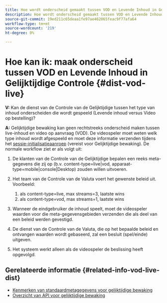 ```yaml
---
title: Hoe wordt onderscheid gemaakt tussen VOD en Levende Inhoud in Gelijktijdige Controle
description: Hoe wordt onderscheid gemaakt tussen VOD en Levende Inhoud in Gelijktijdige Controle
source-git-commit: 19ed211c65deaa1fe97ae462065feac9f77afa64
workflow-type: tm+mt
source-wordcount: '219'
ht-degree: 0%

---
```



# Hoe kan ik: maak onderscheid tussen VOD en Levende Inhoud in Gelijktijdige Controle {#dist-vod-live}

**V:** Kan de dienst van de Controle van de Gelijktijdige tussen het type van inhoud onderscheiden die wordt gespeeld (Levende inhoud versus Video op bestelling)?



**A:** Gelijktijdige bewaking kan geen rechtstreeks onderscheid maken tussen live-inhoud en video op aanvraag (VOD). De videospeler moet weten welk type inhoud wordt afgespeeld en moet deze informatie verzenden tijdens het [sessie-initialisatieaanroep](/help/concurrency-monitoring/cm-api-overview.md#session-initial) (vereist voor Gelijktijdige bewaking). De normale workflow ziet er als volgt uit:

1. De klanten van de Controle van de Gelijktijdige bepalen een reeks meta-gegevens die zij op (b.v. content-type=live|vod, apparaat-type=mobile|console|Desktop) zouden willen uitvoeren.
1. Het team van de Controle van de Valuta voert het gewenste beleid uit. Voorbeeld:
   1. als content-type=live, max streams=3, laatste wins
   1. als content-type=vod, max streams=1, laatste wins

1. Wanneer de eindgebruiker de inhoud speelt, moet de videospeler waarden voor die meta-gegevensgebieden verzenden die als deel van een beleid werden gevestigd.

1. De dienst van de Controle van de Valuta, die op het bepaalde beleid en ontvangen waarden wordt gebaseerd, zal een besluit (spel/einde) uitgeven.

1. Het systeem werkt alleen als de videospeler de beslissing heeft opgevolgd.



## Gerelateerde informatie {#related-info-vod-live-dist}

* [Kenmerken van standaardmetagegevens voor gelijktijdige bewaking](/help/concurrency-monitoring/standard-metadata-attributes.md)
* [Overzicht van API voor gelijktijdige bewaking](/help/concurrency-monitoring/cm-api-overview.md)
